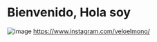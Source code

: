 # Bienvenido, Hola soy

 ![image](https://user-images.githubusercontent.com/81768394/177485927-b25e2122-0a48-412d-bb5d-c1262f01da60.png)
https://www.instagram.com/veloelmono/
